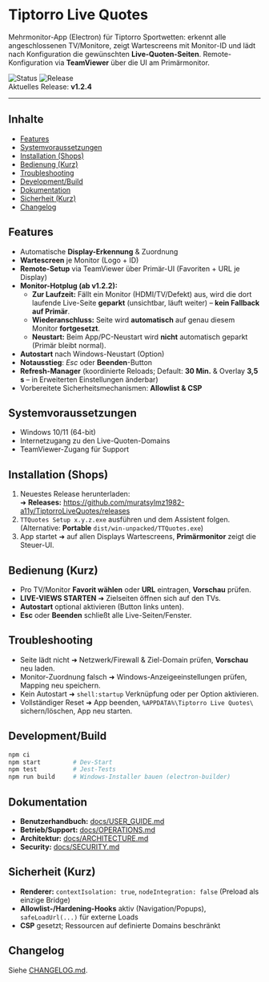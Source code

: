 # Tiptorro Live Quotes

Mehrmonitor-App (Electron) für Tiptorro Sportwetten: erkennt alle angeschlossenen TV/Monitore, zeigt Wartescreens mit Monitor-ID und lädt nach Konfiguration die gewünschten **Live-Quoten-Seiten**. Remote-Konfiguration via **TeamViewer** über die UI am Primärmonitor.

![Status](https://img.shields.io/github/actions/workflow/status/muratsylmz1982-a11y/TiptorroLiveQuotes/ci.yml?branch=main)
![Release](https://img.shields.io/github/v/release/muratsylmz1982-a11y/TiptorroLiveQuotes)  
Aktuelles Release: **v1.2.4**

---

## Inhalte
- [Features](#features)
- [Systemvoraussetzungen](#systemvoraussetzungen)
- [Installation (Shops)](#installation-shops)
- [Bedienung (Kurz)](#bedienung-kurz)
- [Troubleshooting](#troubleshooting)
- [Development/Build](#developmentbuild)
- [Dokumentation](#dokumentation)
- [Sicherheit (Kurz)](#sicherheit-kurz)
- [Changelog](#changelog)

## Features
- Automatische **Display-Erkennung** & Zuordnung
- **Wartescreen** je Monitor (Logo + ID)
- **Remote-Setup** via TeamViewer über Primär-UI (Favoriten + URL je Display)
- **Monitor-Hotplug (ab v1.2.2):**
  - **Zur Laufzeit:** Fällt ein Monitor (HDMI/TV/Defekt) aus, wird die dort laufende Live-Seite **geparkt** (unsichtbar, läuft weiter) – **kein Fallback auf Primär**.
  - **Wiederanschluss:** Seite wird **automatisch** auf genau diesem Monitor **fortgesetzt**.
  - **Neustart:** Beim App/PC-Neustart wird **nicht** automatisch geparkt (Primär bleibt normal).
- **Autostart** nach Windows-Neustart (Option)
- **Notausstieg**: *Esc* oder **Beenden**-Button
- **Refresh-Manager** (koordinierte Reloads; Default: **30 Min.** & Overlay **3,5 s** – in Erweiterten Einstellungen änderbar)
- Vorbereitete Sicherheitsmechanismen: **Allowlist & CSP**

## Systemvoraussetzungen
- Windows 10/11 (64-bit)
- Internetzugang zu den Live-Quoten-Domains
- TeamViewer-Zugang für Support

## Installation (Shops)
1. Neuestes Release herunterladen:  
   ➜ **Releases:** https://github.com/muratsylmz1982-a11y/TiptorroLiveQuotes/releases
2. `TTQuotes Setup x.y.z.exe` ausführen und dem Assistent folgen.  
   (Alternative: **Portable** `dist/win-unpacked/TTQuotes.exe`)
3. App startet ➜ auf allen Displays Wartescreens, **Primärmonitor** zeigt die Steuer-UI.

## Bedienung (Kurz)
- Pro TV/Monitor **Favorit wählen** oder **URL** eintragen, **Vorschau** prüfen.
- **LIVE-VIEWS STARTEN** ➜ Zielseiten öffnen sich auf den TVs.
- **Autostart** optional aktivieren (Button links unten).
- **Esc** oder **Beenden** schließt alle Live-Seiten/Fenster.

## Troubleshooting
- Seite lädt nicht ➜ Netzwerk/Firewall & Ziel-Domain prüfen, **Vorschau** neu laden.
- Monitor-Zuordnung falsch ➜ Windows-Anzeigeeinstellungen prüfen, Mapping neu speichern.
- Kein Autostart ➜ `shell:startup` Verknüpfung oder per Option aktivieren.
- Vollständiger Reset ➜ App beenden, `%APPDATA%\Tiptorro Live Quotes\` sichern/löschen, App neu starten.

## Development/Build
```bash
npm ci
npm start         # Dev-Start
npm test          # Jest-Tests
npm run build     # Windows-Installer bauen (electron-builder)
```

## Dokumentation

- **Benutzerhandbuch:** [docs/USER_GUIDE.md](docs/USER_GUIDE.md)
- **Betrieb/Support:** [docs/OPERATIONS.md](docs/OPERATIONS.md)
- **Architektur:** [docs/ARCHITECTURE.md](docs/ARCHITECTURE.md)
- **Security:** [docs/SECURITY.md](docs/SECURITY.md)

## Sicherheit (Kurz)

- **Renderer:** `contextIsolation: true`, `nodeIntegration: false` (Preload als einzige Bridge)
- **Allowlist-/Hardening-Hooks** aktiv (Navigation/Popups), `safeLoadUrl(...)` für externe Loads
- **CSP** gesetzt; Ressourcen auf definierte Domains beschränkt

## Changelog

Siehe [CHANGELOG.md](CHANGELOG.md).
